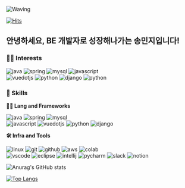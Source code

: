 ![Waving](https://capsule-render.vercel.app/api?type=waving&height=200&color=gradient&text=Hi,%20I'm%20Minji&fontColor=ffffff&fontAlign=33&fontAlignY=34)

[![Hits](https://hits.seeyoufarm.com/api/count/incr/badge.svg?url=https%3A%2F%2Fgithub.com%2Fssminji&count_bg=%23B63C13&title_bg=%235E5957&icon=smugmug.svg&icon_color=%23E7E7E7&title=hits&edge_flat=false)](https://hits.seeyoufarm.com)

## 안녕하세요, BE 개발자로 성장해나가는 송민지입니다! 

### 👩‍💻 Interests
![java](https://img.shields.io/badge/java-ffffff.svg?&style=for-the-badge&logo=openjdk&logoColor=black)
![spring](https://img.shields.io/badge/spring-6DB33F.svg?&style=for-the-badge&logo=spring&logoColor=white)
![mysql](https://img.shields.io/badge/mysql-4479A1.svg?&style=for-the-badge&logo=mysql&logoColor=white)
![javascript](https://img.shields.io/badge/javascript-F7DF1E.svg?&style=for-the-badge&logo=javascript&logoColor=white)<br>
![vuedotjs](https://img.shields.io/badge/vue.js-4FC08D.svg?&style=for-the-badge&logo=vuedotjs&logoColor=white)
![python](https://img.shields.io/badge/python-3776AB.svg?&style=for-the-badge&logo=python&logoColor=white)
![django](https://img.shields.io/badge/django-092E20.svg?&style=for-the-badge&logo=django&logoColor=white)
![python](https://img.shields.io/badge/python-f0f8ff?style=for-the-badge&logo=python&logoColor=3776AB)

### 🦾 Skills
**🧑‍💻 Lang and Frameworks**
<!-- Oracle의 요청으로 Java 로고가 Simple Icons에서 삭제되었기에 대신 OpenJDK의 로고를 사용 -->
![java](https://img.shields.io/badge/java-ffffff.svg?&style=for-the-badge&logo=openjdk&logoColor=black)
![spring](https://img.shields.io/badge/spring-6DB33F.svg?&style=for-the-badge&logo=spring&logoColor=white)
![mysql](https://img.shields.io/badge/mysql-4479A1.svg?&style=for-the-badge&logo=mysql&logoColor=white)<br>
![javascript](https://img.shields.io/badge/javascript-F7DF1E.svg?&style=for-the-badge&logo=javascript&logoColor=white)
![vuedotjs](https://img.shields.io/badge/vue.js-4FC08D.svg?&style=for-the-badge&logo=vuedotjs&logoColor=white)
![python](https://img.shields.io/badge/python-3776AB.svg?&style=for-the-badge&logo=python&logoColor=white)
![django](https://img.shields.io/badge/django-092E20.svg?&style=for-the-badge&logo=django&logoColor=white)

**🛠️ Infra and Tools**

![linux](https://img.shields.io/badge/linux-FCC624.svg?&style=for-the-badge&logo=linux&logoColor=white)
![git](https://img.shields.io/badge/git-F05032.svg?&style=for-the-badge&logo=git&logoColor=white)
![github](https://img.shields.io/badge/github-181717.svg?&style=for-the-badge&logo=github&logoColor=white)
![aws](https://img.shields.io/badge/aws-232F3E.svg?&style=for-the-badge&logo=amazonaws&logoColor=white)
![colab](https://img.shields.io/badge/colab-F9AB00.svg?&style=for-the-badge&logo=googlecolab&logoColor=white)<br>
![vscode](https://img.shields.io/badge/vscode-007ACC.svg?&style=for-the-badge&logo=visualstudiocode&logoColor=white)
![eclipse](https://img.shields.io/badge/eclipse-2C2255.svg?&style=for-the-badge&logo=eclipseide&logoColor=white)
![intellij](https://img.shields.io/badge/intellij-000000.svg?&style=for-the-badge&logo=intellijidea&logoColor=white)
![pycharm](https://img.shields.io/badge/pycharm-000000.svg?&style=for-the-badge&logo=pycharm&logoColor=white)
![slack](https://img.shields.io/badge/slack-4A154B.svg?&style=for-the-badge&logo=slack&logoColor=white)
![notion](https://img.shields.io/badge/notion-000000.svg?&style=for-the-badge&logo=notion&logoColor=white)  

![Anurag's GitHub stats](https://github-readme-stats.vercel.app/api?username=ssminji&show_icons=true&theme=radical)

[![Top Langs](https://github-readme-stats.vercel.app/api/top-langs/?username=ssminji&layout=compact)](https://github.com/ssminji/github-readme-stats)


